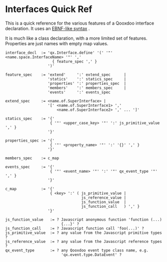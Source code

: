 # Interfaces Quick Ref

This is a quick reference for the various features of a Qooxdoo
interface declaration. It uses an [EBNF-like syntax](../ebnf_like.md)
           .

It is much like a class declaration, with a more limited set of
features. Properties are just names with empty map values.

```
interface_decl  := 'qx.Interface.define' '(' '"' <name.space.InterfaceName> '"' ','
                     { feature_spec ',' }
                   ')'

feature_spec    := 'extend'     ':' extend_spec      |
                   'statics'    ':' statics_spec     |
                   'properties' ':' properties_spec  |
                   'members'    ':' members_spec     |
                   'events'     ':' events_spec

extend_spec     := <name.of.SuperInterface> |
                   '[' <name.of.SuperInterface1> ',' 
                       <name.of.SuperInterface2> ',' ... ']'

statics_spec    := '{' 
                    { '"' <upper_case_key> '"' ':' js_primitive_value ',' }
                   '}'

properties_spec := '{' 
                    { '"' <property_name> '"' ':' '{}' ',' } 
                   '}'

members_spec    := c_map

events_spec     := '{' 
                    { '"' <event_name> '"' ':' '"' qx_event_type '"' ',' }
                   '}'

c_map           := '{' 
                    { <key> ':' ( js_primitive_value | 
                                  js_reference_value | 
                                  js_function_value  |
                                  js_function_call   ) ',' }
                   '}'

js_function_value   := ? Javascript anonymous function 'function (...) 
                         {...}' ?
js_function_call    := ? Javascript function call 'foo(...)' ?
js_primitive_value  := ? any value from the Javascript primitive types ?
js_reference_value  := ? any value from the Javascript reference types ?
qx_event_type       := ? any Qooxdoo event type class name, e.g. 
                         'qx.event.type.DataEvent' ?
```
